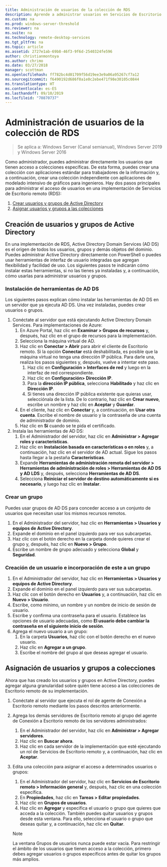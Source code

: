 ```yaml
---
title: Administración de usuarios de la colección de RDS
description: Aprende a administrar usuarios en Servicios de Escritorio remoto.
ms.custom: na
ms.prod: windows-server-threshold
ms.reviewer: na
ms.suite: na
ms.technology: remote-desktop-services
ms.tgt_pltfrm: na
ms.topic: article
ms.assetid: 2727e1ab-69b8-46f3-9f6d-2540324fe596
author: christianmontoya
ms.author: chrimo
ms.date: 03/27/2018
manager: scottman
ms.openlocfilehash: ff782bc4d01709f56d19ee3e9a06a95267cf7a12
ms.sourcegitcommit: f6490192d686f0a1e0c2ebe471f98e30105c0844
ms.translationtype: HT
ms.contentlocale: es-ES
ms.lasthandoff: 09/10/2019
ms.locfileid: "70870737"
---
```

# <a name="manage-users-in-your-rds-collection"></a>Administración de usuarios de la colección de RDS

>Se aplica a: Windows Server (Canal semianual), Windows Server 2019 y Windows Server 2016

Como administrador, puedes administrar directamente los usuarios que tienen acceso a colecciones específicas. De esta forma, puedes crear una colección con aplicaciones estándar para trabajadores de la información y, a continuación, crear una colección independiente con aplicaciones de modelado intensivo de gráficos para ingenieros. Hay dos pasos principales para administrar el acceso de usuarios en una implementación de Servicios de Escritorio remoto (RDS):

1.  [Crear usuarios y grupos de Active Directory](#create-your-users-and-groups-in-active-directory)
2.  [Asignar usuarios y grupos a las colecciones](#assign-users-and-groups-to-collections)


## <a name="create-your-users-and-groups-in-active-directory"></a>Creación de usuarios y grupos de Active Directory

En una implementación de RDS, Active Directory Domain Services (AD DS) es el origen de todos los usuarios, grupos y demás objetos del dominio. Puedes administrar Active Directory directamente con PowerShell o puedes usar herramientas de interfaz de usuario integradas que agregan flexibilidad y facilidad de uso. Los siguientes pasos te indicarán cómo instalar estas herramientas, si no las tienes ya instaladas y, a continuación, cómo usarlas para administrar usuarios y grupos.

### <a name="install-ad-ds-tools"></a>Instalación de herramientas de AD DS

Los siguientes pasos explican cómo instalar las herramientas de AD DS en un servidor que ya ejecuta AD DS. Una vez instaladas, puedes crear usuarios o grupos.

1. Conéctate al servidor que está ejecutando Active Directory Domain Services. Para implementaciones de Azure:
   1. En Azure Portal, haz clic en **Examinar > Grupos de recursos** y, después, haz clic en el grupo de recursos para la implementación.
   2. Selecciona la máquina virtual de AD.
   3. Haz clic en **Conectar > Abrir** para abrir el cliente de Escritorio remoto. Si la opción **Conectar** está deshabilitada, es posible que la máquina virtual no tenga una dirección IP pública. Para darle una, realiza los pasos siguientes y, después, vuelve a intentar este paso.
      1. Haz clic en **Configuración > Interfaces de red** y luego en la interfaz de red correspondiente.
      2. Haz clic en **Configuración> Dirección IP**.
      3. Para la **dirección IP pública**, selecciona **Habilitado** y haz clic en **Dirección IP**.
      4. Si tienes una dirección IP pública existente que quieras usar, selecciónala de la lista. De lo contrario, haz clic en **Crear nuevo**, escribe un nombre y haz clic en **Aceptar** y **Guardar**.
   4. En el cliente, haz clic en **Conectar** y, a continuación, en **Usar otra cuenta**. Escribe el nombre de usuario y la contraseña de una cuenta de administrador de dominio.
   5. Haz clic en **Sí** cuando se te pida el certificado.
2. Instala las herramientas de AD DS:
   1. En el Administrador del servidor, haz clic en **Administrar > Agregar roles y características**.
   2. Haz clic en **Instalación basada en características o en roles** y, a continuación, haz clic en el servidor de AD actual. Sigue los pasos hasta llegar a la pestaña **Características**.
   3. Expande **Herramientas de administración remota del servidor > Herramientas de administración de roles > Herramientas de AD DS y AD LDS** y, después, selecciona **Herramientas de AD DS**.
   4. Selecciona **Reiniciar el servidor de destino automáticamente si es necesario**, y luego haz clic en **Instalar**.

### <a name="create-a-group"></a>Crear un grupo

Puedes usar grupos de AD DS para conceder acceso a un conjunto de usuarios que necesitan usar los mismos recursos remotos.

1. En el Administrador del servidor, haz clic en **Herramientas > Usuarios y equipos de Active Directory**.
2. Expande el dominio en el panel izquierdo para ver sus subcarpetas.
3. Haz clic con el botón derecho en la carpeta donde quieres crear el grupo y, después, haz clic en **Nuevo > Grupo**.
4. Escribe un nombre de grupo adecuado y selecciona **Global** y **Seguridad**.

### <a name="create-a-user-and-add-to-a-group"></a>Creación de un usuario e incorporación de este a un grupo
1. En el Administrador del servidor, haz clic en **Herramientas > Usuarios y equipos de Active Directory**.
2. Expande el dominio en el panel izquierdo para ver sus subcarpetas.
3. Haz clic con el botón derecho en **Usuarios** y, a continuación, haz clic en **Nuevo > Usuario**.
4. Escribe, como mínimo, un nombre y un nombre de inicio de sesión de usuario.
5. Escribe y confirma una contraseña para el usuario. Establece las opciones de usuario adecuadas, como **El usuario debe cambiar la contraseña en el siguiente inicio de sesión**.
6. Agrega el nuevo usuario a un grupo:
   1. En la carpeta **Usuarios**, haz clic con el botón derecho en el nuevo usuario.
   2. Haz clic en **Agregar a un grupo**.
   3. Escribe el nombre del grupo al que deseas agregar el usuario.

## <a name="assign-users-and-groups-to-collections"></a>Asignación de usuarios y grupos a colecciones
Ahora que has creado los usuarios y grupos en Active Directory, puedes agregar alguna granularidad sobre quién tiene acceso a las colecciones de Escritorio remoto de su implementación.

1. Conéctate al servidor que ejecuta el rol de agente de Conexión a Escritorio remoto mediante los pasos descritos anteriormente.
2. Agrega los demás servidores de Escritorio remoto al grupo del agente de Conexión a Escritorio remoto de los servidores administrados:
   1. En el Administrador del servidor, haz clic en **Administrar > Agregar servidores**.
   2. Haz clic en **Buscar ahora**.
   3. Haz clic en cada servidor de la implementación que esté ejecutando un rol de Servicios de Escritorio remoto y, a continuación, haz clic en **Aceptar**.
3. Edita una colección para asignar el acceso a determinados usuarios o grupos:
   1. En el Administrador del servidor, haz clic en **Servicios de Escritorio remoto > Información general** y, después, haz clic en una colección específica.
   2. En **Propiedades**, haz clic en **Tareas > Editar propiedades**.
   3. Haz clic en **Grupos de usuarios**.
   4. Haz clic en **Agregar** y especifica el usuario o grupo que quieres que acceda a la colección. También puedes quitar usuarios y grupos desde esta ventana. Para ello, selecciona el usuario o grupo que deseas quitar y, a continuación, haz clic en **Quitar**. 
   
   >[!NOTE] 
   > La ventana Grupos de usuarios nunca puede estar vacía. Para restringir el ámbito de los usuarios que tienen acceso a la colección, primero debes agregar usuarios o grupos específicos antes de quitar los grupos más amplios.